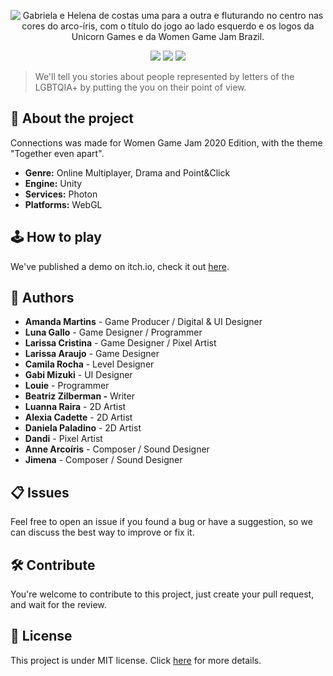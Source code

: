 <p align="center">
  <img src="/logo.png" alt="Gabriela e Helena de costas uma para a outra e fluturando no centro nas cores do arco-íris, com o título do jogo ao lado esquerdo e os logos da Unicorn Games e da Women Game Jam Brazil.">
</p>

<p align="center">
  <img src="https://img.shields.io/github/repo-size/AmandaMartinsDev/connections?style=flat">
  <img src="https://img.shields.io/badge/Made%20with-Unity-57b9d3.svg?style=flat&logo=unity">
  <img src="https://img.shields.io/github/license/AmandaMartinsDev/connections?style=flat">
</p>

> We'll tell you stories about people represented by letters of the LGBTQIA+ by putting the you on their point of view.

## 🌈 About the project

Connections was made for Women Game Jam 2020 Edition, with the theme "Together even apart". 

- **Genre:** Online Multiplayer, Drama and Point&Click
- **Engine:** Unity
- **Services:** Photon
- **Platforms:** WebGL

## 🕹️ How to play

We've published a demo on itch.io, check it out [here](https://amandamartins.itch.io/connections).

## 👋 Authors

- **Amanda Martins** - Game Producer / Digital & UI Designer
- **Luna Gallo** - Game Designer / Programmer
- **Larissa Cristina** - Game Designer / Pixel Artist
- **Larissa Araujo** - Game Designer
- **Camila Rocha** - Level Designer
- **Gabi Mizuki** - UI Designer
- **Louie** - Programmer
- **Beatriz Zilberman -** Writer
- **Luanna Raira** - 2D Artist
- **Alexia Cadette** - 2D Artist
- **Daniela Paladino** - 2D Artist
- **Dandi** - Pixel Artist
- **Anne Arcoíris** - Composer / Sound Designer
- **Jimena** - Composer / Sound Designer

## 📋 Issues

Feel free to open an issue if you found a bug or have a suggestion, so we can discuss the best way to improve or fix it.

## 🛠️ Contribute

You're welcome to contribute to this project, just create your pull request, and wait for the review.

## 📜 License

This project is under MIT license. Click [here](LICENSE) for more details.
